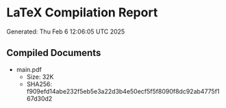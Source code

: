 # LaTeX Compilation Report
Generated: Thu Feb  6 12:06:05 UTC 2025
## Compiled Documents
- main.pdf
  - Size: 32K
  - SHA256: f909efd14abe232f5eb5e3a22d3b4e50ecf5f5f8090f8dc92ab4775f167d30d2
